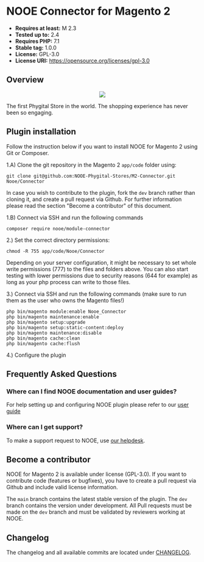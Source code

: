 # NOOE Connector for Magento 2

- **Requires at least:** M 2.3
- **Tested up to:** 2.4
- **Requires PHP:** 7.1
- **Stable tag:** 1.0.0
- **License:** GPL-3.0
- **License URI:** https://opensource.org/licenses/gpl-3.0

## Overview

<p align="center">
  <img src="https://nooestores.com/assets/images/visore.png">
</p>

The first Phygital Store in the world. The shopping experience has never been so engaging.

## Plugin installation

Follow the instruction below if you want to install NOOE for Magento 2 using Git or Composer.

1.A) Clone the git repository in the Magento 2 `app/code` folder using:

    git clone git@github.com:NOOE-Phygital-Stores/M2-Connector.git Nooe/Connector

In case you wish to contribute to the plugin, fork the `dev` branch rather than cloning it, and create a pull request via Github. For further information please read the section "Become a contributor" of this document.

1.B) Connect via SSH and run the following commands

    composer require nooe/module-connector

2.) Set the correct directory permissions:

    chmod -R 755 app/code/Nooe/Connector

Depending on your server configuration, it might be necessary to set whole write permissions (777) to the files and folders above.
You can also start testing with lower permissions due to security reasons (644 for example) as long as your php process can write to those files.

3.) Connect via SSH and run the following commands (make sure to run them as the user who owns the Magento files!)

    php bin/magento module:enable Nooe_Connector
    php bin/magento maintenance:enable
    php bin/magento setup:upgrade
    php bin/magento setup:static-content:deploy
    php bin/magento maintenance:disable
    php bin/magento cache:clean
    php bin/magento cache:flush

4.) Configure the plugin

## Frequently Asked Questions

### Where can I find NOOE documentation and user guides?

For help setting up and configuring NOOE plugin please refer to our [user guide](https://www.nooestores.com)

### Where can I get support?

To make a support request to NOOE, use [our helpdesk](https://www.nooestores.com).

## Become a contributor

NOOE for Magento 2 is available under license (GPL-3.0). If you want to contribute code (features or bugfixes), you have to create a pull request via Github and include valid license information.

The `main` branch contains the latest stable version of the plugin. The `dev` branch contains the version under development.
All Pull requests must be made on the `dev` branch and must be validated by reviewers working at NOOE.

## Changelog

The changelog and all available commits are located under [CHANGELOG](CHANGELOG).
